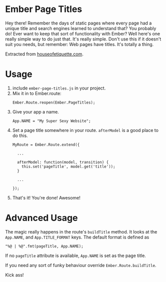 Ember Page Titles
=================

Hey there! Remember the days of static pages where every page had a unique title
and search engines learned to understand that? You probably do! Ever want to
keep that sort of functionality with Ember? Well here's one really simple way to
do just that. It's really simple. Don't use this if it doesn't suit you needs,
but remember: Web pages have titles. It's totally a thing.

Extracted from [houseofetiquette.com](https://houseofetiquette.com).

Usage
=====

1. include `ember-page-titles.js` in your project.
2. Mix it in to Ember.route:
   ```
   Ember.Route.reopen(Ember.PageTitles);
   ```
3. Give your app a name.
   ```
   App.NAME = "My Super Sexy Website";
   ```
4. Set a page title somewhere in your route. `afterModel` is a good place to do
   this.
   ```
   MyRoute = Ember.Route.extend({

     ...

     afterModel: function(model, transition) {
       this.set('pageTitle', model.get('title'));
     }

     ...

   });
   ```
5. That's it! You're done! Awesome!

Advanced Usage
==============

The magic really happens in the route's `buildTitle` method. It looks at the
`App.NAME`, and `App.TITLE_FORMAT` keys. The default format is defined as
```
"%@ | %@".fmt(pageTitle, App.NAME);
```
If no `pageTitle` attribute is available, `App.NAME` is set as the page title.

If you need any sort of funky behaviour override `Ember.Route.buildTitle`.

Kick ass!

